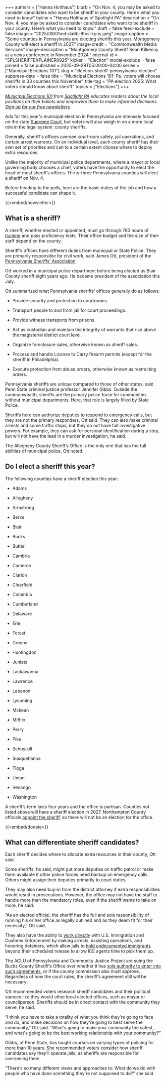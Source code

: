 +++
authors = ["Hanna Holthaus"]
blurb = "On Nov. 4, you may be asked to consider candidates who want to be sheriff in your county. Here’s what you need to know"
byline = "Hanna Holthaus of Spotlight PA"
description = "On Nov. 4, you may be asked to consider candidates who want to be sheriff in your county. Here’s what you need to know."
draft = false
feed-exclude = false
image = "2025/09/01md-da6b-8tvs-kyns.jpeg"
image-caption = "Some counties in Pennsylvania are electing sheriffs this year. Montgomery County will elect a sheriff in 2027."
image-credit = "Commonwealth Media Services"
image-description = "Montgomery County Sheriff Sean Kilkenny at a news conference in November 2024."
internal-id = "SPLSHERIFFEXPLAINER0925"
kicker = "Election"
modal-exclude = false
pinned = false
published = 2025-09-29T05:00:00-04:00
series = ["Municipal Elections 101"]
slug = "election-sheriff-pennsylvania-election"
suppress-date = false
title = "Municipal Elections 101: Pa. voters will choose sheriffs in 33 counties this November"
title-tag = "PA election 2025: What voters should know about sheriff"
topics = ["Elections"]
+++

<a href="https://www.spotlightpa.org/series/municipal-elections-101/"><em>Municipal Elections 101</em></a><em> from </em><a href="https://www.spotlightpa.org/"><em>Spotlight PA</em></a><em> educates readers about the local positions on their ballots and empowers them to make informed decisions. </em><a href="https://www.spotlightpa.org/newsletters"><em>Sign up for our free newsletters</em></a><em>.</em>

Ads for this year&#39;s municipal election in Pennsylvania are intensely focused on the state <a href="https://www.spotlightpa.org/news/2025/09/pennsylvania-election-2025-commonwealth-superior-court-candidates-elections/">Supreme Court</a>, but voters will also weigh in on a more local role in the legal system: county sheriffs.

Generally, sheriff&#39;s offices oversee courtroom safety, jail operations, and certain arrest warrants. On an individual level, each county sheriff has their own set of priorities and can to a certain extent choose where to deploy extra resources.

Unlike the majority of municipal police departments, where a mayor or local governing body chooses a chief, voters have the opportunity to elect the head of most sheriff’s offices. Thirty-three Pennsylvania counties will elect a sheriff on Nov. 4.

Before heading to the polls, here are the basic duties of the job and how a successful candidate can shape it.

{{<embed/newsletter>}}

## What is a sheriff?

A sheriff, whether elected or appointed, must go through 760 hours of <a href="https://www.pa.gov/agencies/pccd/programs-and-services/training/public-safety-training/sheriff-and-deputy-training#accordion-7df506e3a6-item-701983fa79">training</a> and pass proficiency tests. Their office budget and the size of their staff depend on the county.

Sheriff&#39;s offices have different duties from municipal or State Police. They are primarily responsible for civil work, said James Ott, president of the <a href="https://pasheriffs.org/">Pennsylvania Sheriffs’ Association</a>.

Ott worked in a municipal police department before being elected as Blair County sheriff eight years ago. He became president of the association this July.

Ott summarized what Pennsylvania sheriffs’ offices generally do as follows:

- Provide security and protection to courtrooms.

- Transport people to and from jail for court proceedings.

- Provide witness transports from prisons.

- Act as custodian and maintain the integrity of warrants that rise above the magisterial district court level.

- Organize foreclosure sales, otherwise known as sheriff sales.

- Process and handle License to Carry firearm permits (except for the sheriff in Philadelphia).

- Execute protection from abuse orders, otherwise known as restraining orders.

Pennsylvania sheriffs are unique compared to those of other states, said Penn State criminal justice professor Jennifer Gibbs. Outside the commonwealth, sheriffs are the primary police force for communities without municipal departments. Here, that role is largely filled by State Police.

Sheriffs here can authorize deputies to respond to emergency calls, but they are not the primary responders, Ott said. They can also make criminal arrests and some traffic stops, but they do not have full investigative powers. For example, they can ask for personal identification during a stop, but will not have the lead in a murder investigation, he said.

The Allegheny County Sheriff’s Office is the only one that has the full abilities of municipal police, Ott noted.

## Do I elect a sheriff this year?

The following counties have a sheriff election this year:

- Adams

- Allegheny

- Armstrong

- Berks

- Blair

- Bucks

- Butler

- Cambria

- Cameron

- Clarion

- Clearfield

- Columbia

- Cumberland

- Delaware

- Erie

- Forest

- Greene

- Huntingdon

- Juniata

- Lackawanna

- Lawrence

- Lebanon

- Lycoming

- Mckean

- Mifflin

- Perry

- Pike

- Schuylkill

- Susquehanna

- Tioga

- Union

- Venango

- Washington

A sheriff’s term lasts four years and the office is partisan. Counties not listed above will have a sheriff election in 2027. Northampton County officials <a href="https://www.lehighvalleynews.com/northampton-county/northampton-county-officials-appoint-new-sheriff">appoint the sheriff</a>, so there will not be an election for the office.

{{<embed/donate>}}

## What can differentiate sheriff candidates?

Each sheriff decides where to allocate extra resources in their county, Ott said.

Some sheriffs, he said, might put more deputies on traffic patrol or make them available if other police forces need backup on emergency calls. Others might assign their deputies primarily to court duties.

They may also need buy-in from the district attorney if extra responsibilities would result in prosecutions. However, the office may not have the staff to handle more than the mandatory roles, even if the sheriff wants to take on more, he said.

“As an elected official, the sheriff has the full and sole responsibility of running his or her office as legally outlined and as they deem fit for their necessity,” Ott said.

They also have the ability to <a href="https://www.ice.gov/identify-and-arrest/287g">work directly</a> with U.S. Immigration and Customs Enforcement by making arrests, assisting operations, and honoring detainers, which allow jails to <a href="https://www.spotlightpa.org/berks/2025/07/justice-system-berks-county-ice-detainer-policy-immigration-detention/">hold undocumented immigrants</a> beyond their scheduled release to allow ICE agents time to pick them up.

The ACLU of Pennsylvania and Community Justice Project are suing the Bucks County Sheriff’s Office over whether it has <a href="https://whyy.org/articles/aclu-lawsuit-bucks-county-sheriff-fred-harran-ice-287g/#:~:text=Sheriff%20Fred%20Harran%20said%20the,activists%20and%20community%20members%20disagree.&amp;text=From%20Delco%20to%20Chesco%20and,to%20a%20request%20for%20comment.">sole authority to enter into such agreements</a>, or if the county commission also must approve. Regardless of how the court rules, the sheriff’s agreement still will be necessary.

Ott recommended voters research sheriff candidates and their political stances like they would other local elected offices, such as mayor or councilperson. Sheriffs should be in direct contact with the community they serve, he said.

“I think you have to take a totality of what you think they&#39;re going to face and do, and make decisions on how they&#39;re going to best serve the community,” Ott said. “What&#39;s going to make your community the safest, and what&#39;s going to be the best working relationship with your community?”

Gibbs, of Penn State, has taught courses on varying types of policing for more than 10 years. She recommended voters consider how sheriff candidates say they’ll operate jails, as sheriffs are responsible for overseeing them.

“There&#39;s so many different views and approaches to: What do we do with people who have done something they&#39;re not supposed to do?” she said.

